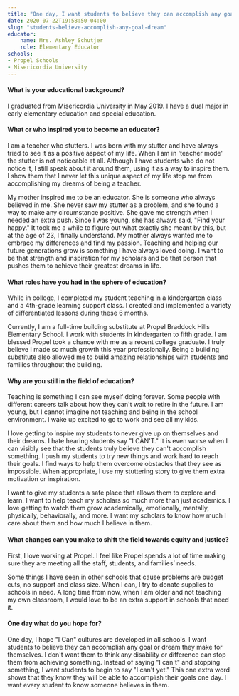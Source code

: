 ```yaml
---
title: "One day, I want students to believe they can accomplish any goal or dream they make for themselves"
date: 2020-07-22T19:58:50-04:00
slug: "students-believe-accomplish-any-goal-dream"
educator:
    name: Mrs. Ashley Schutjer
    role: Elementary Educator
schools:
- Propel Schools
- Misericordia University
---
```


#### What is your educational background?

I graduated from Misericordia University in May 2019. I have a dual major in early elementary education and special education.

#### What or who inspired you to become an educator?

I am a teacher who stutters. I was born with my stutter and have always tried to see it as a positive aspect of my life. When I am in 'teacher mode' the stutter is not noticeable at all. Although I have students who do not notice it, I still speak about it around them, using it as a way to inspire them. I show them that I never let this unique aspect of my life stop me from accomplishing my dreams of being a teacher.

My mother inspired me to be an educator. She is someone who always believed in me. She never saw my stutter as a problem, and she found a way to make any circumstance positive. She gave me strength when I needed an extra push. Since I was young, she has always said, "Find your happy." It took me a while to figure out what exactly she meant by this, but at the age of 23, I finally understand. My mother always wanted me to embrace my differences and find my passion. Teaching and helping our future generations grow is something I have always loved doing. I want to be that strength and inspiration for my scholars and be that person that pushes them to achieve their greatest dreams in life.

#### What roles have you had in the sphere of education?

While in college, I completed my student teaching in a kindergarten class and a 4th-grade learning support class. I created and implemented a variety of differentiated lessons during these 6 months.

Currently, I am a full-time building substitute at Propel Braddock Hills Elementary School. I work with students in kindergarten to fifth grade. I am blessed Propel took a chance with me as a recent college graduate. I truly believe I made so much growth this year professionally. Being a building substitute also allowed me to build amazing relationships with students and families throughout the building.

#### Why are you still in the field of education?

Teaching is something I can see myself doing forever. Some people with different careers talk about how they can't wait to retire in the future. I am young, but I cannot imagine not teaching and being in the school environment. I wake up excited to go to work and see all my kids.

I love getting to inspire my students to never give up on themselves and their dreams. I hate hearing students say "I CAN'T." It is even worse when I can visibly see that the students truly believe they can't accomplish something. I push my students to try new things and work hard to reach their goals. I find ways to help them overcome obstacles that they see as impossible. When appropriate, I use my stuttering story to give them extra motivation or inspiration.

I want to give my students a safe place that allows them to explore and learn. I want to help teach my scholars so much more than just academics. I love getting to watch them grow academically, emotionally, mentally, physically, behaviorally, and more. I want my scholars to know how much I care about them and how much I believe in them.

#### What changes can you make to shift the field towards equity and justice?

First, I love working at Propel. I feel like Propel spends a lot of time making sure they are meeting all the staff, students, and families’ needs.

Some things I have seen in other schools that cause problems are budget cuts, no support and class size. When I can, I try to donate supplies to schools in need. A long time from now, when I am older and not teaching my own classroom, I would love to be an extra support in schools that need it.

#### One day what do you hope for?

One day, I hope "I Can" cultures are developed in all schools. I want students to believe they can accomplish any goal or dream they make for themselves. I don't want them to think any disability or difference can stop them from achieving something. Instead of saying "I can't" and stopping something, I want students to begin to say "I can't yet." This one extra word shows that they know they will be able to accomplish their goals one day. I want every student to know someone believes in them.
